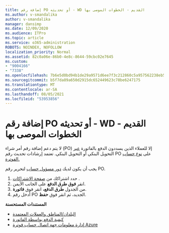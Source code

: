 ```yaml
---
title: إضافة رقم PO أو تحديثه - WD القديم - الخطوات الموصى بها
ms.author: v-smandalika
author: v-smandalika
manager: dansimp
ms.date: 12/09/2020
ms.audience: ITPro
ms.topic: article
ms.service: o365-administration
ROBOTS: NOINDEX, NOFOLLOW
localization_priority: Normal
ms.assetid: 82c0a06e-86b0-4e8c-8644-59cbc02e7645
ms.custom:
- "9004166"
- "7338"
ms.openlocfilehash: 7b6e5d0bd94b1de29a9571d6ee7f3c212860c5a957562238eb5f5214ec676e87
ms.sourcegitcommit: b5f7da89a650d2915dc652449623c78be6247175
ms.translationtype: MT
ms.contentlocale: ar-SA
ms.lasthandoff: 08/05/2021
ms.locfileid: "53953856"
---
```

# <a name="add-or-update-po-number---legacy-wd---recommended-steps"></a>إضافة رقم PO أو تحديثه - WD القديم - الخطوات الموصى بها

لا يتم دعم إضافة رقم أمر شراء (PO) إلا للعملاء الذين يسددون الدفع بالفاتورة [عبر](https://docs.microsoft.com/azure/cost-management-billing/manage/pay-by-invoice) التحويل البنكي أو التحويل البنكي. تعتمد إرشادات تحديث رقم PO على [نوع حساب الفوترة.](https://docs.microsoft.com/azure/cost-management-billing/manage/view-all-accounts)

يجب أن يكون لديك [دور مسؤول حساب](https://docs.microsoft.com/azure/role-based-access-control/rbac-and-directory-admin-roles) لتحرير رقم PO.

1. حدد اشتراكك من [صفحة الاشتراكات](https://ms.portal.azure.com/#blade/Microsoft_Azure_Billing/SubscriptionsBlade) .
2. انقر **فوق طرق الدفع** على الجانب الأيمن.
3. من الجدول **طرق الدفع،** انقر فوق **فاتورة**. 
4. أدخل رقم PO الجديد، ثم انقر فوق **حفظ**.

**المستندات المستحسنة**

- [البلدان/المناطق والعملات المعتمدة](https://azure.microsoft.com/en-us/pricing/faq/) 
- [كيفية الدفع بواسطة الفاتورة](https://docs.microsoft.com/azure/cost-management-billing/manage/pay-by-invoice) 
- [إدارة معلومات جهة اتصال حساب فوترة Azure](https://docs.microsoft.com/azure/cost-management-billing/manage/change-azure-account-profile)



